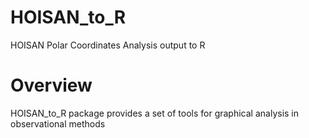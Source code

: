 # HOISAN_to_R
HOISAN Polar Coordinates Analysis output to R

# Overview

HOISAN_to_R package provides a set of tools for graphical analysis in observational methods
